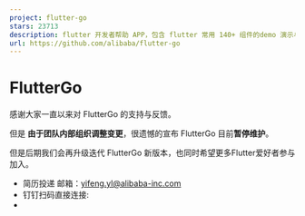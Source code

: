 ```yaml
---
project: flutter-go
stars: 23713
description: flutter 开发者帮助 APP，包含 flutter 常用 140+ 组件的demo 演示与中文文档
url: https://github.com/alibaba/flutter-go
---
```


FlutterGo
=========

感谢大家一直以来对 FlutterGo 的支持与反馈。

但是 **由于团队内部组织调整变更**，很遗憾的宣布 FlutterGo 目前**暂停维护**。

但是后期我们会再升级迭代 FlutterGo 新版本，也同时希望更多Flutter爱好者参与加入。

-   简历投递 邮箱：yifeng.yl@alibaba-inc.com
-   钉钉扫码直接连接:
-
